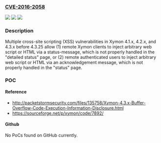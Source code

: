 ### [CVE-2016-2058](https://cve.mitre.org/cgi-bin/cvename.cgi?name=CVE-2016-2058)
![](https://img.shields.io/static/v1?label=Product&message=n%2Fa&color=blue)
![](https://img.shields.io/static/v1?label=Version&message=n%2Fa&color=blue)
![](https://img.shields.io/static/v1?label=Vulnerability&message=n%2Fa&color=brighgreen)

### Description

Multiple cross-site scripting (XSS) vulnerabilities in Xymon 4.1.x, 4.2.x, and 4.3.x before 4.3.25 allow (1) remote Xymon clients to inject arbitrary web script or HTML via a status-message, which is not properly handled in the "detailed status" page, or (2) remote authenticated users to inject arbitrary web script or HTML via an acknowledgement message, which is not properly handled in the "status" page.

### POC

#### Reference
- http://packetstormsecurity.com/files/135758/Xymon-4.3.x-Buffer-Overflow-Code-Execution-Information-Disclosure.html
- https://sourceforge.net/p/xymon/code/7892/

#### Github
No PoCs found on GitHub currently.

